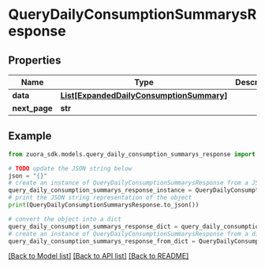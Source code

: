 # QueryDailyConsumptionSummarysResponse



## Properties

Name | Type | Description | Notes
------------ | ------------- | ------------- | -------------
**data** | [**List[ExpandedDailyConsumptionSummary]**](ExpandedDailyConsumptionSummary.md) |  | [optional] 
**next_page** | **str** |  | [optional] 

## Example

```python
from zuora_sdk.models.query_daily_consumption_summarys_response import QueryDailyConsumptionSummarysResponse

# TODO update the JSON string below
json = "{}"
# create an instance of QueryDailyConsumptionSummarysResponse from a JSON string
query_daily_consumption_summarys_response_instance = QueryDailyConsumptionSummarysResponse.from_json(json)
# print the JSON string representation of the object
print(QueryDailyConsumptionSummarysResponse.to_json())

# convert the object into a dict
query_daily_consumption_summarys_response_dict = query_daily_consumption_summarys_response_instance.to_dict()
# create an instance of QueryDailyConsumptionSummarysResponse from a dict
query_daily_consumption_summarys_response_from_dict = QueryDailyConsumptionSummarysResponse.from_dict(query_daily_consumption_summarys_response_dict)
```
[[Back to Model list]](../README.md#documentation-for-models) [[Back to API list]](../README.md#documentation-for-api-endpoints) [[Back to README]](../README.md)


